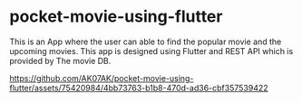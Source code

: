 # pocket-movie-using-flutter
This is an App where the user can able to find the popular movie and the upcoming movies.
This app is designed using Flutter and REST API which is provided by The movie DB.


https://github.com/AK07AK/pocket-movie-using-flutter/assets/75420984/4bb73763-b1b8-470d-ad36-cbf357539422

